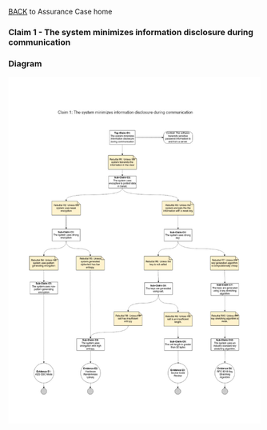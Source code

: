 [BACK](https://github.com/DoctorEww/software-assurance/blob/main/AssuranceCases.md) to Assurance Case home
### Claim 1 - The system minimizes information disclosure during communication

### Diagram
![](https://github.com/DoctorEww/software-assurance/blob/main/AssuranceCase/InfoDisclosure/InfoDisclosureV2.jpg)
